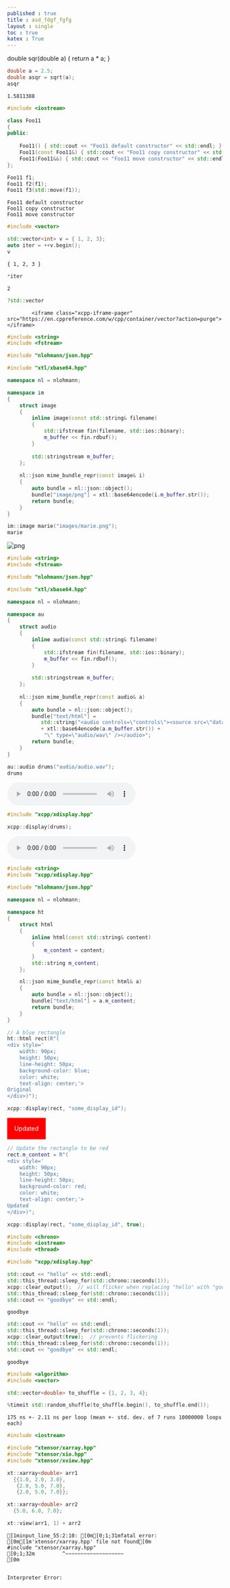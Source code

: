 ```yaml
---
published : true 
title : asd_fdgf_fgfg  
layout : single 
toc : true 
katex : True 
---
```

double sqr(double a)
{
    return a * a;
}


```c++
double a = 2.5;
double asqr = sqrt(a);
asqr
```




    1.5811388




```c++
#include <iostream>

class Foo11
{
public:
    
    Foo11() { std::cout << "Foo11 default constructor" << std::endl; }
    Foo11(const Foo11&) { std::cout << "Foo11 copy constructor" << std::endl; }
    Foo11(Foo11&&) { std::cout << "Foo11 move constructor" << std::endl; }
};
```


```c++
Foo11 f1;
Foo11 f2(f1);
Foo11 f3(std::move(f1));
```

    Foo11 default constructor
    Foo11 copy constructor
    Foo11 move constructor



```c++
#include <vector>

std::vector<int> v = { 1, 2, 3};
auto iter = ++v.begin();
v
```




    { 1, 2, 3 }




```c++
*iter
```




    2




```c++
?std::vector
```


<style>
            #pager-container {
                padding: 0;
                margin: 0;
                width: 100%;
                height: 100%;
            }
            .xcpp-iframe-pager {
                padding: 0;
                margin: 0;
                width: 100%;
                height: 100%;
                border: none;
            }
            </style>
            <iframe class="xcpp-iframe-pager" src="https://en.cppreference.com/w/cpp/container/vector?action=purge"></iframe>



```c++
#include <string>
#include <fstream>

#include "nlohmann/json.hpp"

#include "xtl/xbase64.hpp"

namespace nl = nlohmann;

namespace im
{
    struct image
    {   
        inline image(const std::string& filename)
        {
            std::ifstream fin(filename, std::ios::binary);   
            m_buffer << fin.rdbuf();
        }
        
        std::stringstream m_buffer;
    };
    
    nl::json mime_bundle_repr(const image& i)
    {
        auto bundle = nl::json::object();
        bundle["image/png"] = xtl::base64encode(i.m_buffer.str());
        return bundle;
    }
}
```


```c++
im::image marie("images/marie.png");
marie
```




    
![png](../assets/images/asd_fdgf_fgfg_8_0.png)
    




```c++
#include <string>
#include <fstream>

#include "nlohmann/json.hpp"

#include "xtl/xbase64.hpp"

namespace nl = nlohmann;

namespace au
{
    struct audio
    {   
        inline audio(const std::string& filename)
        {
            std::ifstream fin(filename, std::ios::binary);   
            m_buffer << fin.rdbuf();
        }
        
        std::stringstream m_buffer;
    };
    
    nl::json mime_bundle_repr(const audio& a)
    {
        auto bundle = nl::json::object();
        bundle["text/html"] =
           std::string("<audio controls=\"controls\"><source src=\"data:audio/wav;base64,")
           + xtl::base64encode(a.m_buffer.str()) +
            "\" type=\"audio/wav\" /></audio>";
        return bundle;
    }
}
```


```c++
au::audio drums("audio/audio.wav");
drums
```




<audio controls="controls"><source src="data:audio/wav;base64," type="audio/wav" /></audio>




```c++
#include "xcpp/xdisplay.hpp"
```


```c++
xcpp::display(drums);
```


<audio controls="controls"><source src="data:audio/wav;base64," type="audio/wav" /></audio>



```c++
#include <string>
#include "xcpp/xdisplay.hpp"

#include "nlohmann/json.hpp"

namespace nl = nlohmann;

namespace ht
{
    struct html
    {   
        inline html(const std::string& content)
        {
            m_content = content;
        }
        std::string m_content;
    };

    nl::json mime_bundle_repr(const html& a)
    {
        auto bundle = nl::json::object();
        bundle["text/html"] = a.m_content;
        return bundle;
    }
}

// A blue rectangle
ht::html rect(R"(
<div style='
    width: 90px;
    height: 50px;
    line-height: 50px;
    background-color: blue;
    color: white;
    text-align: center;'>
Original
</div>)");
```


```c++
xcpp::display(rect, "some_display_id");
```



<div style='
    width: 90px;
    height: 50px;
    line-height: 50px;
    background-color: red;
    color: white;
    text-align: center;'>
Updated
</div>



```c++
// Update the rectangle to be red
rect.m_content = R"(
<div style='
    width: 90px;
    height: 50px;
    line-height: 50px;
    background-color: red;
    color: white;
    text-align: center;'>
Updated
</div>)";

xcpp::display(rect, "some_display_id", true);
```


```c++
#include <chrono>
#include <iostream>
#include <thread>

#include "xcpp/xdisplay.hpp"
```


```c++
std::cout << "hello" << std::endl;
std::this_thread::sleep_for(std::chrono::seconds(1));
xcpp::clear_output();  // will flicker when replacing "hello" with "goodbye"
std::this_thread::sleep_for(std::chrono::seconds(1));
std::cout << "goodbye" << std::endl;
```

    goodbye



```c++
std::cout << "hello" << std::endl;
std::this_thread::sleep_for(std::chrono::seconds(1));
xcpp::clear_output(true);  // prevents flickering
std::this_thread::sleep_for(std::chrono::seconds(1));
std::cout << "goodbye" << std::endl;
```

    goodbye



```c++
#include <algorithm>
#include <vector>
```


```c++
std::vector<double> to_shuffle = {1, 2, 3, 4};
```


```c++
%timeit std::random_shuffle(to_shuffle.begin(), to_shuffle.end());
```

    175 ns +- 2.11 ns per loop (mean +- std. dev. of 7 runs 10000000 loops each)



```c++
#include <iostream>

#include "xtensor/xarray.hpp"
#include "xtensor/xio.hpp"
#include "xtensor/xview.hpp"

xt::xarray<double> arr1
  {{1.0, 2.0, 3.0},
   {2.0, 5.0, 7.0},
   {2.0, 5.0, 7.0}};

xt::xarray<double> arr2
  {5.0, 6.0, 7.0};

xt::view(arr1, 1) + arr2
```

    [1minput_line_55:2:10: [0m[0;1;31mfatal error: [0m[1m'xtensor/xarray.hpp' file not found[0m
    #include "xtensor/xarray.hpp"
    [0;1;32m         ^~~~~~~~~~~~~~~~~~~~
    [0m


    Interpreter Error: 



```c++

```
